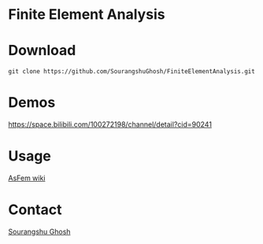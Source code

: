 
# Finite Element Analysis


# Download
```
git clone https://github.com/SourangshuGhosh/FiniteElementAnalysis.git
```

# Demos
https://space.bilibili.com/100272198/channel/detail?cid=90241

# Usage
[AsFem wiki](https://github.com/yangbai90/AsFem/wiki)

# Contact
[Sourangshu Ghosh](mailto:sourangshug123@gmail.com)

